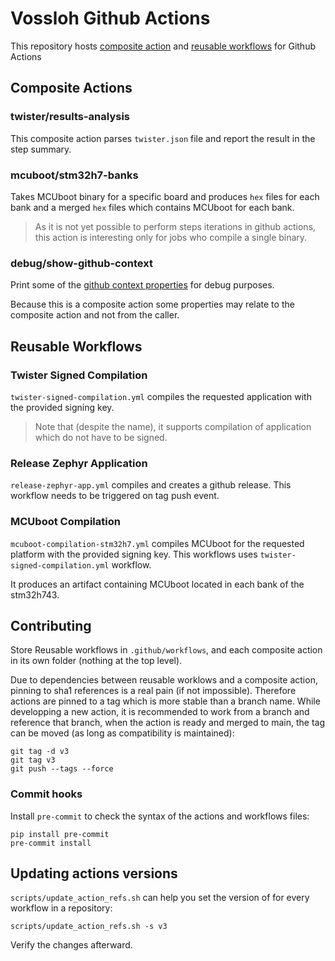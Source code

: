 # Vossloh Github Actions

This repository hosts [composite action](https://docs.github.com/en/actions/creating-actions/creating-a-composite-action) and [reusable workflows](https://docs.github.com/en/actions/using-workflows/reusing-workflows) for Github Actions

## Composite Actions
### twister/results-analysis
This composite action parses `twister.json` file and report the result in the step summary.


### mcuboot/stm32h7-banks
Takes MCUboot binary for a specific board and produces `hex` files for each bank and a merged `hex` files which contains MCUboot for each bank.

> As it is not yet possible to perform steps iterations in github actions, this action is interesting only for jobs who compile a single binary.


### debug/show-github-context
Print some of the [github context properties](https://docs.github.com/en/actions/learn-github-actions/contexts#github-context) for debug purposes.

Because this is a composite action some properties may relate to the composite action and not from the caller.

## Reusable Workflows
### Twister Signed Compilation
`twister-signed-compilation.yml` compiles the requested application with the provided signing key.
> Note that (despite the name), it supports compilation of application which do not have to be signed.

### Release Zephyr Application
`release-zephyr-app.yml` compiles and creates a github release. This workflow needs to be triggered on tag push event.

### MCUboot Compilation
`mcuboot-compilation-stm32h7.yml` compiles MCUboot for the requested platform with the provided signing key.
This workflows uses `twister-signed-compilation.yml` workflow.

It produces an artifact containing MCUboot located in each bank of the stm32h743.

## Contributing
Store Reusable workflows in `.github/workflows`, and each composite action in its own folder (nothing at the top level).

Due to dependencies between reusable worklows and a composite action, pinning to sha1 references is a real pain (if not impossible). Therefore actions are pinned to a tag which is more stable than a branch name.
While developping a new action, it is recommended to work from a branch and reference that branch, when the action is ready and merged to main, the tag can be moved (as long as compatibility is maintained):

```
git tag -d v3
git tag v3
git push --tags --force
```

### Commit hooks
Install `pre-commit` to check the syntax of the actions and workflows files:
```
pip install pre-commit
pre-commit install
```

## Updating actions versions
`scripts/update_action_refs.sh` can help you set the version of for every workflow in a repository:
```
scripts/update_action_refs.sh -s v3
```
Verify the changes afterward.
